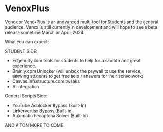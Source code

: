 # VenoxPlus

Venox or VenoxPlus is an andvanced multi-tool for Students and the general audience. Venox is still currently in development and will hope to see a beta release sometime March or April, 2024.

What you can expect:

STUDENT SIDE:
- Edgenuity.com tools for students to help for a smooth and great experience. 
- Brainly.com Unlocker (will unlock the paywall to use the service, allowing students to get free help / answers for their schoolwork)
- Canvas.infustructure.com tweaks
- AI integration

General Scripts Side:
- YouTube Adblocker Bypass (Built-In)
- Linkervertise Bypass (Built-in)
- Automatic Recaptcha Solver (Built-In)

AND A TON MORE TO COME.
